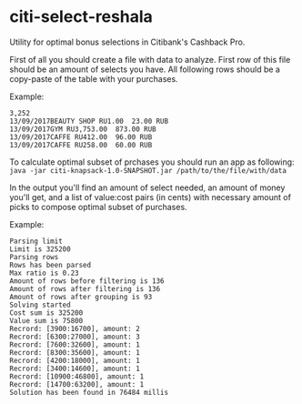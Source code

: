 # citi-select-reshala
Utility for optimal bonus selections in Citibank's Cashback Pro.

First of all you should create a file with data to analyze.
First row of this file should be an amount of selects you have.
All following rows should be a copy-paste of the table with your purchases.

Example:
```
3,252
13/09/2017BEAUTY SHOP RU1.00  23.00 RUB
13/09/2017GYM RU3,753.00  873.00 RUB
13/09/2017CAFFE RU412.00  96.00 RUB
13/09/2017CAFFE RU258.00  60.00 RUB
```

To calculate optimal subset of prchases you should run an app as following:
`java -jar citi-knapsack-1.0-SNAPSHOT.jar /path/to/the/file/with/data`

In the output you'll find an amount of select needed, an amount of money you'll get, and a list of value:cost pairs (in cents) with necessary amount of picks to compose optimal subset of purchases.

Example:
```
Parsing limit
Limit is 325200
Parsing rows
Rows has been parsed
Max ratio is 0.23
Amount of rows before filtering is 136
Amount of rows after filtering is 136
Amount of rows after grouping is 93
Solving started
Cost sum is 325200
Value sum is 75800
Recrord: [3900:16700], amount: 2
Recrord: [6300:27000], amount: 3
Recrord: [7600:32600], amount: 1
Recrord: [8300:35600], amount: 1
Recrord: [4200:18000], amount: 1
Recrord: [3400:14600], amount: 1
Recrord: [10900:46800], amount: 1
Recrord: [14700:63200], amount: 1
Solution has been found in 76484 millis
```
